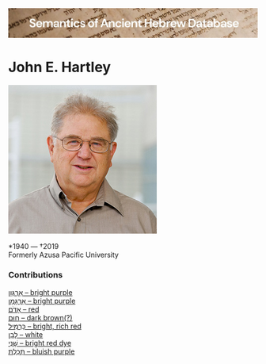 <html><body><img id="banner" src="../../images/banners/banner.png" alt="banner" /></body></html>

# John E. Hartley

![john e. hartley](../images/photos/john_hartley.jpg "John E. Hartley")

\*1940 — †2019   
Formerly Azusa Pacific University


### Contributions
[אַרְגְּוָן – bright purple](../words/2argwan.md)<br>[אַרְגָּמָן – bright purple](../words/2argaman.md)<br>[אָדֹם – red](../words/2adom.md)<br>[חוּם – dark brown(?)](../words/chum.md)<br>[כַּרְמִיל – bright, rich red](../words/karmil.md)<br>[לָבָן – white](../words/laban.md)<br>[שָׁנִי – bright red dye](../words/shani_1.md)<br>[תְּכֵלֶת – bluish purple](../words/thkeleth.md)<br>